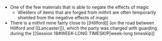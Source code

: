 - One of the few materials that is able to negate the effects of magic
	- Wielders of items that are forged from mithril are often temporarily shielded from the negative effects of magic
- There is a mithril mine fairly close to [[Hillford]] (on the road between Hillford and [[Lancaster]]), which the party was charged with guarding during the [[Session 18#WEEK-LONG TIMESKIP|week-long timeskip]]